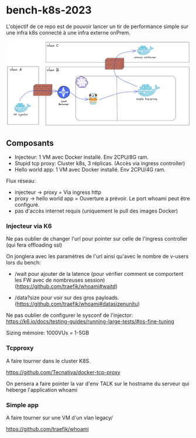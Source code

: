 # bench-k8s-2023

L'objectif de ce repo est de pouvoir lancer un tir de performance simple sur une infra k8s connecté à une infra externe onPrem.

![archi](./schema.png)

## Composants

- Injecteur: 1 VM avec Docker installé. Env 2CPU/8G ram.
- Stupid tcp proxy: Cluster k8s, 3 réplicas. (Accès via ingress controller)
- Hello world app: 1 VM avec Docker installé. Env 2CPU/4G ram.

Flux réseau:

- injecteur -> proxy = Via ingress http
- proxy -> hello world app = Ouverture a prévoir. Le port whoami peut être configuré.
- pas d'accès internet requis (uniquement le pull des images Docker)

### Injecteur via K6

Ne pas oublier de changer l'url pour pointer sur celle de l'ingress controller (qui fera offloading ssl)

On jonglera avec les paramètres de l'url ainsi qu'avec le nombre de v-users lors du bench:

- /wait pour ajouter de la latence (pour vérifier comment se comportent les FW avec de nombreuses session) (https://github.com/traefik/whoami#waitd)

- /data?size pour voir sur des gros payloads. (https://github.com/traefik/whoami#datasizenunitu)

Ne pas oublier de configurer le sysconf de l'injector: https://k6.io/docs/testing-guides/running-large-tests/#os-fine-tuning

Sizing mémoire: 1000VUs = 1-5GB

### Tcpproxy

A faire tourner dans le cluster K8S.

https://github.com/Tecnativa/docker-tcp-proxy

On pensera a faire pointer la var d'env TALK sur le hostname du serveur qui héberge l'application whoami

### Simple app

A faire tourner sur une VM d'un vlan legacy/

https://github.com/traefik/whoami

